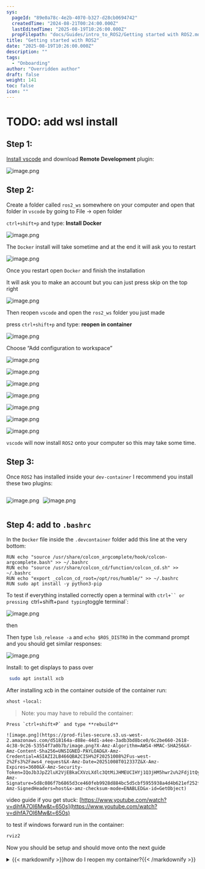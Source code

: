 ```yaml
---
sys:
  pageId: "89e0a78c-4e2b-4070-b327-d28cb0694742"
  createdTime: "2024-08-21T00:24:00.000Z"
  lastEditedTime: "2025-08-19T10:26:00.000Z"
  propFilepath: "docs/Guides/intro_to_ROS2/Getting started with ROS2.md"
title: "Getting started with ROS2"
date: "2025-08-19T10:26:00.000Z"
description: ""
tags:
  - "Onboarding"
author: "Overridden author"
draft: false
weight: 141
toc: false
icon: ""
---
```


# TODO: add wsl install

## Step 1:

[Install vscode](https://code.visualstudio.com/download) and download **Remote Development** plugin:

![image.png](https://prod-files-secure.s3.us-west-2.amazonaws.com/d518164a-d88e-44d1-a4ee-3adb3bd8bce0/efb52993-1881-4a40-b95e-6f020334f022/image.png?X-Amz-Algorithm=AWS4-HMAC-SHA256&X-Amz-Content-Sha256=UNSIGNED-PAYLOAD&X-Amz-Credential=ASIAZI2LB466QRNKA6ZF%2F20251008%2Fus-west-2%2Fs3%2Faws4_request&X-Amz-Date=20251008T012327Z&X-Amz-Expires=3600&X-Amz-Security-Token=IQoJb3JpZ2luX2VjEBkaCXVzLXdlc3QtMiJGMEQCIC9lZZ48%2BTHX86kpX7dVYhA2cTlS81bPgcIaX1H2X1hYAiBkTtLFJpnuDLu7yIrHPg904NKx7csZXg97iStu3f5PzCqIBAiy%2F%2F%2F%2F%2F%2F%2F%2F%2F%2F8BEAAaDDYzNzQyMzE4MzgwNSIMvzj8tg49FZhjXziJKtwD55l1bXKaV1F%2FL3Uij8QsbXpm2x8cy7BtH%2BbPw37Q5NRqmhnklmhxPi5OJliLh4Rwgi%2B1VYYALk4m5Kr%2Bp09z7abnSaJxfuBMupYX%2FMbFyGJVVGmEuzN9uPyKTjm0cHF4fWRsypntTxyzh5mxpl%2Fi2BNcUoawwCfLw84tE0HJvO3%2BfOu7E9MM93fFGwaaNdTsJkE2cTNv1%2BvVs%2B1LI4zZP0TUUEtqRsACG%2FxBy94XenR8BO3TE%2B8QIa9U4aU2lTjRYGMQga7TV8CcZfdyGu%2BmEOEMI55r1H4UW6eiVeYBGF%2FwqQtFvvqVmka%2BZlACtED5eS1p5hd3urdPl9PwOTPt8f8aDaKXMzqNllWSa1%2BMmi2PkdLqGxdoLt%2BHEvctilfIjJFiPcj0xXn8DOsqK7%2BKjiHQuBhlGfgYqzukWpnLqNWkkkMUBVRomSguoyvvxoSv4JkKX%2B09hDjB4uXxBhCiNXd%2FW%2B9gdKBCYv07wtmOo74sfw0sKyNrQWxAun5lQPMjaGa83RNp4QxWY%2BrBa6imf%2Fb%2F6mvjDrum1jnQ5sSa8%2BAG3%2FtZj78rm%2F55OELwa%2FlztgtmADw7SU2JXIsnxVOP%2FX2expAiXG0p3t5G7O7BZQ7VmiK6X4HVliBYVz8wyuaWxwY6pgHT2Qh0eK%2Bz7WITPkaXYUDey0TBr61wYCOh9me2HSJEhZvyrKzlQ2Ba8xxcQs6IQQP8Jeq%2F3v5mbNRTziSlKimCl2lDKNzB%2FXY5aahSjB99IpU%2FEuqU4ZlMe7xcPby2LwBd%2FurZy1ecQsh%2BoEGgMjbflgEBSrHbzOfaJk4d8Mkha6r1mfO44N1fszAwfuYt3t9bkZhOw2jesYs899ekGU553wU%2BAF0q&X-Amz-Signature=82621f5b91d686676685a1df1a75560590ca894352f19c443596f2c04c64aa72&X-Amz-SignedHeaders=host&x-amz-checksum-mode=ENABLED&x-id=GetObject)

## Step 2:

Create a folder called `ros2_ws` somewhere on your computer and open that folder in `vscode` by going to File → open folder 

`ctrl+shift+p` and type: **Install Docker**

![image.png](https://prod-files-secure.s3.us-west-2.amazonaws.com/d518164a-d88e-44d1-a4ee-3adb3bd8bce0/2269dc0e-1cd5-47ff-bceb-c04ad9b2eab0/image.png?X-Amz-Algorithm=AWS4-HMAC-SHA256&X-Amz-Content-Sha256=UNSIGNED-PAYLOAD&X-Amz-Credential=ASIAZI2LB466QRNKA6ZF%2F20251008%2Fus-west-2%2Fs3%2Faws4_request&X-Amz-Date=20251008T012327Z&X-Amz-Expires=3600&X-Amz-Security-Token=IQoJb3JpZ2luX2VjEBkaCXVzLXdlc3QtMiJGMEQCIC9lZZ48%2BTHX86kpX7dVYhA2cTlS81bPgcIaX1H2X1hYAiBkTtLFJpnuDLu7yIrHPg904NKx7csZXg97iStu3f5PzCqIBAiy%2F%2F%2F%2F%2F%2F%2F%2F%2F%2F8BEAAaDDYzNzQyMzE4MzgwNSIMvzj8tg49FZhjXziJKtwD55l1bXKaV1F%2FL3Uij8QsbXpm2x8cy7BtH%2BbPw37Q5NRqmhnklmhxPi5OJliLh4Rwgi%2B1VYYALk4m5Kr%2Bp09z7abnSaJxfuBMupYX%2FMbFyGJVVGmEuzN9uPyKTjm0cHF4fWRsypntTxyzh5mxpl%2Fi2BNcUoawwCfLw84tE0HJvO3%2BfOu7E9MM93fFGwaaNdTsJkE2cTNv1%2BvVs%2B1LI4zZP0TUUEtqRsACG%2FxBy94XenR8BO3TE%2B8QIa9U4aU2lTjRYGMQga7TV8CcZfdyGu%2BmEOEMI55r1H4UW6eiVeYBGF%2FwqQtFvvqVmka%2BZlACtED5eS1p5hd3urdPl9PwOTPt8f8aDaKXMzqNllWSa1%2BMmi2PkdLqGxdoLt%2BHEvctilfIjJFiPcj0xXn8DOsqK7%2BKjiHQuBhlGfgYqzukWpnLqNWkkkMUBVRomSguoyvvxoSv4JkKX%2B09hDjB4uXxBhCiNXd%2FW%2B9gdKBCYv07wtmOo74sfw0sKyNrQWxAun5lQPMjaGa83RNp4QxWY%2BrBa6imf%2Fb%2F6mvjDrum1jnQ5sSa8%2BAG3%2FtZj78rm%2F55OELwa%2FlztgtmADw7SU2JXIsnxVOP%2FX2expAiXG0p3t5G7O7BZQ7VmiK6X4HVliBYVz8wyuaWxwY6pgHT2Qh0eK%2Bz7WITPkaXYUDey0TBr61wYCOh9me2HSJEhZvyrKzlQ2Ba8xxcQs6IQQP8Jeq%2F3v5mbNRTziSlKimCl2lDKNzB%2FXY5aahSjB99IpU%2FEuqU4ZlMe7xcPby2LwBd%2FurZy1ecQsh%2BoEGgMjbflgEBSrHbzOfaJk4d8Mkha6r1mfO44N1fszAwfuYt3t9bkZhOw2jesYs899ekGU553wU%2BAF0q&X-Amz-Signature=7eca3a9eca2cff0dd3cd4149b958f43b913b8dc6afe5d593b2fb36a42e595dc3&X-Amz-SignedHeaders=host&x-amz-checksum-mode=ENABLED&x-id=GetObject)

The `Docker` install will take sometime and at the end it will ask you to restart

![image.png](https://prod-files-secure.s3.us-west-2.amazonaws.com/d518164a-d88e-44d1-a4ee-3adb3bd8bce0/ed233f78-be33-4b1f-b89c-9c346c0e961e/image.png?X-Amz-Algorithm=AWS4-HMAC-SHA256&X-Amz-Content-Sha256=UNSIGNED-PAYLOAD&X-Amz-Credential=ASIAZI2LB466QRNKA6ZF%2F20251008%2Fus-west-2%2Fs3%2Faws4_request&X-Amz-Date=20251008T012327Z&X-Amz-Expires=3600&X-Amz-Security-Token=IQoJb3JpZ2luX2VjEBkaCXVzLXdlc3QtMiJGMEQCIC9lZZ48%2BTHX86kpX7dVYhA2cTlS81bPgcIaX1H2X1hYAiBkTtLFJpnuDLu7yIrHPg904NKx7csZXg97iStu3f5PzCqIBAiy%2F%2F%2F%2F%2F%2F%2F%2F%2F%2F8BEAAaDDYzNzQyMzE4MzgwNSIMvzj8tg49FZhjXziJKtwD55l1bXKaV1F%2FL3Uij8QsbXpm2x8cy7BtH%2BbPw37Q5NRqmhnklmhxPi5OJliLh4Rwgi%2B1VYYALk4m5Kr%2Bp09z7abnSaJxfuBMupYX%2FMbFyGJVVGmEuzN9uPyKTjm0cHF4fWRsypntTxyzh5mxpl%2Fi2BNcUoawwCfLw84tE0HJvO3%2BfOu7E9MM93fFGwaaNdTsJkE2cTNv1%2BvVs%2B1LI4zZP0TUUEtqRsACG%2FxBy94XenR8BO3TE%2B8QIa9U4aU2lTjRYGMQga7TV8CcZfdyGu%2BmEOEMI55r1H4UW6eiVeYBGF%2FwqQtFvvqVmka%2BZlACtED5eS1p5hd3urdPl9PwOTPt8f8aDaKXMzqNllWSa1%2BMmi2PkdLqGxdoLt%2BHEvctilfIjJFiPcj0xXn8DOsqK7%2BKjiHQuBhlGfgYqzukWpnLqNWkkkMUBVRomSguoyvvxoSv4JkKX%2B09hDjB4uXxBhCiNXd%2FW%2B9gdKBCYv07wtmOo74sfw0sKyNrQWxAun5lQPMjaGa83RNp4QxWY%2BrBa6imf%2Fb%2F6mvjDrum1jnQ5sSa8%2BAG3%2FtZj78rm%2F55OELwa%2FlztgtmADw7SU2JXIsnxVOP%2FX2expAiXG0p3t5G7O7BZQ7VmiK6X4HVliBYVz8wyuaWxwY6pgHT2Qh0eK%2Bz7WITPkaXYUDey0TBr61wYCOh9me2HSJEhZvyrKzlQ2Ba8xxcQs6IQQP8Jeq%2F3v5mbNRTziSlKimCl2lDKNzB%2FXY5aahSjB99IpU%2FEuqU4ZlMe7xcPby2LwBd%2FurZy1ecQsh%2BoEGgMjbflgEBSrHbzOfaJk4d8Mkha6r1mfO44N1fszAwfuYt3t9bkZhOw2jesYs899ekGU553wU%2BAF0q&X-Amz-Signature=cfc80ba8dbf2385d9a395491f586855fbc625e6ccb25320b399c11ac48199b63&X-Amz-SignedHeaders=host&x-amz-checksum-mode=ENABLED&x-id=GetObject)

Once you restart open `Docker` and finish the installation

It will ask you to make an account but you can just press skip on the top right

![image.png](https://prod-files-secure.s3.us-west-2.amazonaws.com/d518164a-d88e-44d1-a4ee-3adb3bd8bce0/21010ad9-1659-4fd9-9f59-9932a09b2a3d/image.png?X-Amz-Algorithm=AWS4-HMAC-SHA256&X-Amz-Content-Sha256=UNSIGNED-PAYLOAD&X-Amz-Credential=ASIAZI2LB466QRNKA6ZF%2F20251008%2Fus-west-2%2Fs3%2Faws4_request&X-Amz-Date=20251008T012327Z&X-Amz-Expires=3600&X-Amz-Security-Token=IQoJb3JpZ2luX2VjEBkaCXVzLXdlc3QtMiJGMEQCIC9lZZ48%2BTHX86kpX7dVYhA2cTlS81bPgcIaX1H2X1hYAiBkTtLFJpnuDLu7yIrHPg904NKx7csZXg97iStu3f5PzCqIBAiy%2F%2F%2F%2F%2F%2F%2F%2F%2F%2F8BEAAaDDYzNzQyMzE4MzgwNSIMvzj8tg49FZhjXziJKtwD55l1bXKaV1F%2FL3Uij8QsbXpm2x8cy7BtH%2BbPw37Q5NRqmhnklmhxPi5OJliLh4Rwgi%2B1VYYALk4m5Kr%2Bp09z7abnSaJxfuBMupYX%2FMbFyGJVVGmEuzN9uPyKTjm0cHF4fWRsypntTxyzh5mxpl%2Fi2BNcUoawwCfLw84tE0HJvO3%2BfOu7E9MM93fFGwaaNdTsJkE2cTNv1%2BvVs%2B1LI4zZP0TUUEtqRsACG%2FxBy94XenR8BO3TE%2B8QIa9U4aU2lTjRYGMQga7TV8CcZfdyGu%2BmEOEMI55r1H4UW6eiVeYBGF%2FwqQtFvvqVmka%2BZlACtED5eS1p5hd3urdPl9PwOTPt8f8aDaKXMzqNllWSa1%2BMmi2PkdLqGxdoLt%2BHEvctilfIjJFiPcj0xXn8DOsqK7%2BKjiHQuBhlGfgYqzukWpnLqNWkkkMUBVRomSguoyvvxoSv4JkKX%2B09hDjB4uXxBhCiNXd%2FW%2B9gdKBCYv07wtmOo74sfw0sKyNrQWxAun5lQPMjaGa83RNp4QxWY%2BrBa6imf%2Fb%2F6mvjDrum1jnQ5sSa8%2BAG3%2FtZj78rm%2F55OELwa%2FlztgtmADw7SU2JXIsnxVOP%2FX2expAiXG0p3t5G7O7BZQ7VmiK6X4HVliBYVz8wyuaWxwY6pgHT2Qh0eK%2Bz7WITPkaXYUDey0TBr61wYCOh9me2HSJEhZvyrKzlQ2Ba8xxcQs6IQQP8Jeq%2F3v5mbNRTziSlKimCl2lDKNzB%2FXY5aahSjB99IpU%2FEuqU4ZlMe7xcPby2LwBd%2FurZy1ecQsh%2BoEGgMjbflgEBSrHbzOfaJk4d8Mkha6r1mfO44N1fszAwfuYt3t9bkZhOw2jesYs899ekGU553wU%2BAF0q&X-Amz-Signature=0804551b5c9187258f2f81d2baff450a36e4638c442ac21be1de1bc7938ac695&X-Amz-SignedHeaders=host&x-amz-checksum-mode=ENABLED&x-id=GetObject)

Then reopen `vscode` and open the `ros2_ws` folder you just made

press `ctrl+shift+p` and type: **reopen in container**

![image.png](https://prod-files-secure.s3.us-west-2.amazonaws.com/d518164a-d88e-44d1-a4ee-3adb3bd8bce0/4e93b8c2-41ad-488c-8095-c74205196118/image.png?X-Amz-Algorithm=AWS4-HMAC-SHA256&X-Amz-Content-Sha256=UNSIGNED-PAYLOAD&X-Amz-Credential=ASIAZI2LB466QRNKA6ZF%2F20251008%2Fus-west-2%2Fs3%2Faws4_request&X-Amz-Date=20251008T012327Z&X-Amz-Expires=3600&X-Amz-Security-Token=IQoJb3JpZ2luX2VjEBkaCXVzLXdlc3QtMiJGMEQCIC9lZZ48%2BTHX86kpX7dVYhA2cTlS81bPgcIaX1H2X1hYAiBkTtLFJpnuDLu7yIrHPg904NKx7csZXg97iStu3f5PzCqIBAiy%2F%2F%2F%2F%2F%2F%2F%2F%2F%2F8BEAAaDDYzNzQyMzE4MzgwNSIMvzj8tg49FZhjXziJKtwD55l1bXKaV1F%2FL3Uij8QsbXpm2x8cy7BtH%2BbPw37Q5NRqmhnklmhxPi5OJliLh4Rwgi%2B1VYYALk4m5Kr%2Bp09z7abnSaJxfuBMupYX%2FMbFyGJVVGmEuzN9uPyKTjm0cHF4fWRsypntTxyzh5mxpl%2Fi2BNcUoawwCfLw84tE0HJvO3%2BfOu7E9MM93fFGwaaNdTsJkE2cTNv1%2BvVs%2B1LI4zZP0TUUEtqRsACG%2FxBy94XenR8BO3TE%2B8QIa9U4aU2lTjRYGMQga7TV8CcZfdyGu%2BmEOEMI55r1H4UW6eiVeYBGF%2FwqQtFvvqVmka%2BZlACtED5eS1p5hd3urdPl9PwOTPt8f8aDaKXMzqNllWSa1%2BMmi2PkdLqGxdoLt%2BHEvctilfIjJFiPcj0xXn8DOsqK7%2BKjiHQuBhlGfgYqzukWpnLqNWkkkMUBVRomSguoyvvxoSv4JkKX%2B09hDjB4uXxBhCiNXd%2FW%2B9gdKBCYv07wtmOo74sfw0sKyNrQWxAun5lQPMjaGa83RNp4QxWY%2BrBa6imf%2Fb%2F6mvjDrum1jnQ5sSa8%2BAG3%2FtZj78rm%2F55OELwa%2FlztgtmADw7SU2JXIsnxVOP%2FX2expAiXG0p3t5G7O7BZQ7VmiK6X4HVliBYVz8wyuaWxwY6pgHT2Qh0eK%2Bz7WITPkaXYUDey0TBr61wYCOh9me2HSJEhZvyrKzlQ2Ba8xxcQs6IQQP8Jeq%2F3v5mbNRTziSlKimCl2lDKNzB%2FXY5aahSjB99IpU%2FEuqU4ZlMe7xcPby2LwBd%2FurZy1ecQsh%2BoEGgMjbflgEBSrHbzOfaJk4d8Mkha6r1mfO44N1fszAwfuYt3t9bkZhOw2jesYs899ekGU553wU%2BAF0q&X-Amz-Signature=8433ca5c556c72cd197368c03c0d38eac423c7706f511cb05c16bd2cf132953d&X-Amz-SignedHeaders=host&x-amz-checksum-mode=ENABLED&x-id=GetObject)

Choose “Add configuration to workspace”

![image.png](https://prod-files-secure.s3.us-west-2.amazonaws.com/d518164a-d88e-44d1-a4ee-3adb3bd8bce0/9560b282-5060-4989-ba37-97e7b2c22476/image.png?X-Amz-Algorithm=AWS4-HMAC-SHA256&X-Amz-Content-Sha256=UNSIGNED-PAYLOAD&X-Amz-Credential=ASIAZI2LB466QRNKA6ZF%2F20251008%2Fus-west-2%2Fs3%2Faws4_request&X-Amz-Date=20251008T012327Z&X-Amz-Expires=3600&X-Amz-Security-Token=IQoJb3JpZ2luX2VjEBkaCXVzLXdlc3QtMiJGMEQCIC9lZZ48%2BTHX86kpX7dVYhA2cTlS81bPgcIaX1H2X1hYAiBkTtLFJpnuDLu7yIrHPg904NKx7csZXg97iStu3f5PzCqIBAiy%2F%2F%2F%2F%2F%2F%2F%2F%2F%2F8BEAAaDDYzNzQyMzE4MzgwNSIMvzj8tg49FZhjXziJKtwD55l1bXKaV1F%2FL3Uij8QsbXpm2x8cy7BtH%2BbPw37Q5NRqmhnklmhxPi5OJliLh4Rwgi%2B1VYYALk4m5Kr%2Bp09z7abnSaJxfuBMupYX%2FMbFyGJVVGmEuzN9uPyKTjm0cHF4fWRsypntTxyzh5mxpl%2Fi2BNcUoawwCfLw84tE0HJvO3%2BfOu7E9MM93fFGwaaNdTsJkE2cTNv1%2BvVs%2B1LI4zZP0TUUEtqRsACG%2FxBy94XenR8BO3TE%2B8QIa9U4aU2lTjRYGMQga7TV8CcZfdyGu%2BmEOEMI55r1H4UW6eiVeYBGF%2FwqQtFvvqVmka%2BZlACtED5eS1p5hd3urdPl9PwOTPt8f8aDaKXMzqNllWSa1%2BMmi2PkdLqGxdoLt%2BHEvctilfIjJFiPcj0xXn8DOsqK7%2BKjiHQuBhlGfgYqzukWpnLqNWkkkMUBVRomSguoyvvxoSv4JkKX%2B09hDjB4uXxBhCiNXd%2FW%2B9gdKBCYv07wtmOo74sfw0sKyNrQWxAun5lQPMjaGa83RNp4QxWY%2BrBa6imf%2Fb%2F6mvjDrum1jnQ5sSa8%2BAG3%2FtZj78rm%2F55OELwa%2FlztgtmADw7SU2JXIsnxVOP%2FX2expAiXG0p3t5G7O7BZQ7VmiK6X4HVliBYVz8wyuaWxwY6pgHT2Qh0eK%2Bz7WITPkaXYUDey0TBr61wYCOh9me2HSJEhZvyrKzlQ2Ba8xxcQs6IQQP8Jeq%2F3v5mbNRTziSlKimCl2lDKNzB%2FXY5aahSjB99IpU%2FEuqU4ZlMe7xcPby2LwBd%2FurZy1ecQsh%2BoEGgMjbflgEBSrHbzOfaJk4d8Mkha6r1mfO44N1fszAwfuYt3t9bkZhOw2jesYs899ekGU553wU%2BAF0q&X-Amz-Signature=d98beb433efe9c9d7a75afb0dd6933cad304572f65adc441eecfae75cc3d8e9d&X-Amz-SignedHeaders=host&x-amz-checksum-mode=ENABLED&x-id=GetObject)

![image.png](https://prod-files-secure.s3.us-west-2.amazonaws.com/d518164a-d88e-44d1-a4ee-3adb3bd8bce0/2ee63f81-886b-48e8-a553-dc6e5eac99e4/image.png?X-Amz-Algorithm=AWS4-HMAC-SHA256&X-Amz-Content-Sha256=UNSIGNED-PAYLOAD&X-Amz-Credential=ASIAZI2LB466QRNKA6ZF%2F20251008%2Fus-west-2%2Fs3%2Faws4_request&X-Amz-Date=20251008T012327Z&X-Amz-Expires=3600&X-Amz-Security-Token=IQoJb3JpZ2luX2VjEBkaCXVzLXdlc3QtMiJGMEQCIC9lZZ48%2BTHX86kpX7dVYhA2cTlS81bPgcIaX1H2X1hYAiBkTtLFJpnuDLu7yIrHPg904NKx7csZXg97iStu3f5PzCqIBAiy%2F%2F%2F%2F%2F%2F%2F%2F%2F%2F8BEAAaDDYzNzQyMzE4MzgwNSIMvzj8tg49FZhjXziJKtwD55l1bXKaV1F%2FL3Uij8QsbXpm2x8cy7BtH%2BbPw37Q5NRqmhnklmhxPi5OJliLh4Rwgi%2B1VYYALk4m5Kr%2Bp09z7abnSaJxfuBMupYX%2FMbFyGJVVGmEuzN9uPyKTjm0cHF4fWRsypntTxyzh5mxpl%2Fi2BNcUoawwCfLw84tE0HJvO3%2BfOu7E9MM93fFGwaaNdTsJkE2cTNv1%2BvVs%2B1LI4zZP0TUUEtqRsACG%2FxBy94XenR8BO3TE%2B8QIa9U4aU2lTjRYGMQga7TV8CcZfdyGu%2BmEOEMI55r1H4UW6eiVeYBGF%2FwqQtFvvqVmka%2BZlACtED5eS1p5hd3urdPl9PwOTPt8f8aDaKXMzqNllWSa1%2BMmi2PkdLqGxdoLt%2BHEvctilfIjJFiPcj0xXn8DOsqK7%2BKjiHQuBhlGfgYqzukWpnLqNWkkkMUBVRomSguoyvvxoSv4JkKX%2B09hDjB4uXxBhCiNXd%2FW%2B9gdKBCYv07wtmOo74sfw0sKyNrQWxAun5lQPMjaGa83RNp4QxWY%2BrBa6imf%2Fb%2F6mvjDrum1jnQ5sSa8%2BAG3%2FtZj78rm%2F55OELwa%2FlztgtmADw7SU2JXIsnxVOP%2FX2expAiXG0p3t5G7O7BZQ7VmiK6X4HVliBYVz8wyuaWxwY6pgHT2Qh0eK%2Bz7WITPkaXYUDey0TBr61wYCOh9me2HSJEhZvyrKzlQ2Ba8xxcQs6IQQP8Jeq%2F3v5mbNRTziSlKimCl2lDKNzB%2FXY5aahSjB99IpU%2FEuqU4ZlMe7xcPby2LwBd%2FurZy1ecQsh%2BoEGgMjbflgEBSrHbzOfaJk4d8Mkha6r1mfO44N1fszAwfuYt3t9bkZhOw2jesYs899ekGU553wU%2BAF0q&X-Amz-Signature=e74eabe8a43aa87c9a7fdc66be02e3f6d733c0fa52c582ab060b0793f23b5146&X-Amz-SignedHeaders=host&x-amz-checksum-mode=ENABLED&x-id=GetObject)

![image.png](https://prod-files-secure.s3.us-west-2.amazonaws.com/d518164a-d88e-44d1-a4ee-3adb3bd8bce0/e0fd626c-c8b6-4b2c-95d1-fa4c26514504/image.png?X-Amz-Algorithm=AWS4-HMAC-SHA256&X-Amz-Content-Sha256=UNSIGNED-PAYLOAD&X-Amz-Credential=ASIAZI2LB466QRNKA6ZF%2F20251008%2Fus-west-2%2Fs3%2Faws4_request&X-Amz-Date=20251008T012327Z&X-Amz-Expires=3600&X-Amz-Security-Token=IQoJb3JpZ2luX2VjEBkaCXVzLXdlc3QtMiJGMEQCIC9lZZ48%2BTHX86kpX7dVYhA2cTlS81bPgcIaX1H2X1hYAiBkTtLFJpnuDLu7yIrHPg904NKx7csZXg97iStu3f5PzCqIBAiy%2F%2F%2F%2F%2F%2F%2F%2F%2F%2F8BEAAaDDYzNzQyMzE4MzgwNSIMvzj8tg49FZhjXziJKtwD55l1bXKaV1F%2FL3Uij8QsbXpm2x8cy7BtH%2BbPw37Q5NRqmhnklmhxPi5OJliLh4Rwgi%2B1VYYALk4m5Kr%2Bp09z7abnSaJxfuBMupYX%2FMbFyGJVVGmEuzN9uPyKTjm0cHF4fWRsypntTxyzh5mxpl%2Fi2BNcUoawwCfLw84tE0HJvO3%2BfOu7E9MM93fFGwaaNdTsJkE2cTNv1%2BvVs%2B1LI4zZP0TUUEtqRsACG%2FxBy94XenR8BO3TE%2B8QIa9U4aU2lTjRYGMQga7TV8CcZfdyGu%2BmEOEMI55r1H4UW6eiVeYBGF%2FwqQtFvvqVmka%2BZlACtED5eS1p5hd3urdPl9PwOTPt8f8aDaKXMzqNllWSa1%2BMmi2PkdLqGxdoLt%2BHEvctilfIjJFiPcj0xXn8DOsqK7%2BKjiHQuBhlGfgYqzukWpnLqNWkkkMUBVRomSguoyvvxoSv4JkKX%2B09hDjB4uXxBhCiNXd%2FW%2B9gdKBCYv07wtmOo74sfw0sKyNrQWxAun5lQPMjaGa83RNp4QxWY%2BrBa6imf%2Fb%2F6mvjDrum1jnQ5sSa8%2BAG3%2FtZj78rm%2F55OELwa%2FlztgtmADw7SU2JXIsnxVOP%2FX2expAiXG0p3t5G7O7BZQ7VmiK6X4HVliBYVz8wyuaWxwY6pgHT2Qh0eK%2Bz7WITPkaXYUDey0TBr61wYCOh9me2HSJEhZvyrKzlQ2Ba8xxcQs6IQQP8Jeq%2F3v5mbNRTziSlKimCl2lDKNzB%2FXY5aahSjB99IpU%2FEuqU4ZlMe7xcPby2LwBd%2FurZy1ecQsh%2BoEGgMjbflgEBSrHbzOfaJk4d8Mkha6r1mfO44N1fszAwfuYt3t9bkZhOw2jesYs899ekGU553wU%2BAF0q&X-Amz-Signature=8e831bff1cd3cbce47080949155b86f8819ae6251a64b580dd8271c84d3d779c&X-Amz-SignedHeaders=host&x-amz-checksum-mode=ENABLED&x-id=GetObject)

![image.png](https://prod-files-secure.s3.us-west-2.amazonaws.com/d518164a-d88e-44d1-a4ee-3adb3bd8bce0/a2e13f50-d2ab-4719-a4c2-7ced634bfc9d/image.png?X-Amz-Algorithm=AWS4-HMAC-SHA256&X-Amz-Content-Sha256=UNSIGNED-PAYLOAD&X-Amz-Credential=ASIAZI2LB466QRNKA6ZF%2F20251008%2Fus-west-2%2Fs3%2Faws4_request&X-Amz-Date=20251008T012327Z&X-Amz-Expires=3600&X-Amz-Security-Token=IQoJb3JpZ2luX2VjEBkaCXVzLXdlc3QtMiJGMEQCIC9lZZ48%2BTHX86kpX7dVYhA2cTlS81bPgcIaX1H2X1hYAiBkTtLFJpnuDLu7yIrHPg904NKx7csZXg97iStu3f5PzCqIBAiy%2F%2F%2F%2F%2F%2F%2F%2F%2F%2F8BEAAaDDYzNzQyMzE4MzgwNSIMvzj8tg49FZhjXziJKtwD55l1bXKaV1F%2FL3Uij8QsbXpm2x8cy7BtH%2BbPw37Q5NRqmhnklmhxPi5OJliLh4Rwgi%2B1VYYALk4m5Kr%2Bp09z7abnSaJxfuBMupYX%2FMbFyGJVVGmEuzN9uPyKTjm0cHF4fWRsypntTxyzh5mxpl%2Fi2BNcUoawwCfLw84tE0HJvO3%2BfOu7E9MM93fFGwaaNdTsJkE2cTNv1%2BvVs%2B1LI4zZP0TUUEtqRsACG%2FxBy94XenR8BO3TE%2B8QIa9U4aU2lTjRYGMQga7TV8CcZfdyGu%2BmEOEMI55r1H4UW6eiVeYBGF%2FwqQtFvvqVmka%2BZlACtED5eS1p5hd3urdPl9PwOTPt8f8aDaKXMzqNllWSa1%2BMmi2PkdLqGxdoLt%2BHEvctilfIjJFiPcj0xXn8DOsqK7%2BKjiHQuBhlGfgYqzukWpnLqNWkkkMUBVRomSguoyvvxoSv4JkKX%2B09hDjB4uXxBhCiNXd%2FW%2B9gdKBCYv07wtmOo74sfw0sKyNrQWxAun5lQPMjaGa83RNp4QxWY%2BrBa6imf%2Fb%2F6mvjDrum1jnQ5sSa8%2BAG3%2FtZj78rm%2F55OELwa%2FlztgtmADw7SU2JXIsnxVOP%2FX2expAiXG0p3t5G7O7BZQ7VmiK6X4HVliBYVz8wyuaWxwY6pgHT2Qh0eK%2Bz7WITPkaXYUDey0TBr61wYCOh9me2HSJEhZvyrKzlQ2Ba8xxcQs6IQQP8Jeq%2F3v5mbNRTziSlKimCl2lDKNzB%2FXY5aahSjB99IpU%2FEuqU4ZlMe7xcPby2LwBd%2FurZy1ecQsh%2BoEGgMjbflgEBSrHbzOfaJk4d8Mkha6r1mfO44N1fszAwfuYt3t9bkZhOw2jesYs899ekGU553wU%2BAF0q&X-Amz-Signature=cec26265f2ea85571b091a77a395939b83729e6b30abd292c80667c2797f77e8&X-Amz-SignedHeaders=host&x-amz-checksum-mode=ENABLED&x-id=GetObject)

![image.png](https://prod-files-secure.s3.us-west-2.amazonaws.com/d518164a-d88e-44d1-a4ee-3adb3bd8bce0/6cc478ad-aaba-4bf7-9fcc-403277ab896c/image.png?X-Amz-Algorithm=AWS4-HMAC-SHA256&X-Amz-Content-Sha256=UNSIGNED-PAYLOAD&X-Amz-Credential=ASIAZI2LB466QRNKA6ZF%2F20251008%2Fus-west-2%2Fs3%2Faws4_request&X-Amz-Date=20251008T012327Z&X-Amz-Expires=3600&X-Amz-Security-Token=IQoJb3JpZ2luX2VjEBkaCXVzLXdlc3QtMiJGMEQCIC9lZZ48%2BTHX86kpX7dVYhA2cTlS81bPgcIaX1H2X1hYAiBkTtLFJpnuDLu7yIrHPg904NKx7csZXg97iStu3f5PzCqIBAiy%2F%2F%2F%2F%2F%2F%2F%2F%2F%2F8BEAAaDDYzNzQyMzE4MzgwNSIMvzj8tg49FZhjXziJKtwD55l1bXKaV1F%2FL3Uij8QsbXpm2x8cy7BtH%2BbPw37Q5NRqmhnklmhxPi5OJliLh4Rwgi%2B1VYYALk4m5Kr%2Bp09z7abnSaJxfuBMupYX%2FMbFyGJVVGmEuzN9uPyKTjm0cHF4fWRsypntTxyzh5mxpl%2Fi2BNcUoawwCfLw84tE0HJvO3%2BfOu7E9MM93fFGwaaNdTsJkE2cTNv1%2BvVs%2B1LI4zZP0TUUEtqRsACG%2FxBy94XenR8BO3TE%2B8QIa9U4aU2lTjRYGMQga7TV8CcZfdyGu%2BmEOEMI55r1H4UW6eiVeYBGF%2FwqQtFvvqVmka%2BZlACtED5eS1p5hd3urdPl9PwOTPt8f8aDaKXMzqNllWSa1%2BMmi2PkdLqGxdoLt%2BHEvctilfIjJFiPcj0xXn8DOsqK7%2BKjiHQuBhlGfgYqzukWpnLqNWkkkMUBVRomSguoyvvxoSv4JkKX%2B09hDjB4uXxBhCiNXd%2FW%2B9gdKBCYv07wtmOo74sfw0sKyNrQWxAun5lQPMjaGa83RNp4QxWY%2BrBa6imf%2Fb%2F6mvjDrum1jnQ5sSa8%2BAG3%2FtZj78rm%2F55OELwa%2FlztgtmADw7SU2JXIsnxVOP%2FX2expAiXG0p3t5G7O7BZQ7VmiK6X4HVliBYVz8wyuaWxwY6pgHT2Qh0eK%2Bz7WITPkaXYUDey0TBr61wYCOh9me2HSJEhZvyrKzlQ2Ba8xxcQs6IQQP8Jeq%2F3v5mbNRTziSlKimCl2lDKNzB%2FXY5aahSjB99IpU%2FEuqU4ZlMe7xcPby2LwBd%2FurZy1ecQsh%2BoEGgMjbflgEBSrHbzOfaJk4d8Mkha6r1mfO44N1fszAwfuYt3t9bkZhOw2jesYs899ekGU553wU%2BAF0q&X-Amz-Signature=7e4acc745201308f48af8f70d3339969e60aac3dabb22c52efe287e71911cc64&X-Amz-SignedHeaders=host&x-amz-checksum-mode=ENABLED&x-id=GetObject)

![image.png](https://prod-files-secure.s3.us-west-2.amazonaws.com/d518164a-d88e-44d1-a4ee-3adb3bd8bce0/53255b28-f75e-430f-b9e3-c0ac8577e42b/image.png?X-Amz-Algorithm=AWS4-HMAC-SHA256&X-Amz-Content-Sha256=UNSIGNED-PAYLOAD&X-Amz-Credential=ASIAZI2LB466QRNKA6ZF%2F20251008%2Fus-west-2%2Fs3%2Faws4_request&X-Amz-Date=20251008T012327Z&X-Amz-Expires=3600&X-Amz-Security-Token=IQoJb3JpZ2luX2VjEBkaCXVzLXdlc3QtMiJGMEQCIC9lZZ48%2BTHX86kpX7dVYhA2cTlS81bPgcIaX1H2X1hYAiBkTtLFJpnuDLu7yIrHPg904NKx7csZXg97iStu3f5PzCqIBAiy%2F%2F%2F%2F%2F%2F%2F%2F%2F%2F8BEAAaDDYzNzQyMzE4MzgwNSIMvzj8tg49FZhjXziJKtwD55l1bXKaV1F%2FL3Uij8QsbXpm2x8cy7BtH%2BbPw37Q5NRqmhnklmhxPi5OJliLh4Rwgi%2B1VYYALk4m5Kr%2Bp09z7abnSaJxfuBMupYX%2FMbFyGJVVGmEuzN9uPyKTjm0cHF4fWRsypntTxyzh5mxpl%2Fi2BNcUoawwCfLw84tE0HJvO3%2BfOu7E9MM93fFGwaaNdTsJkE2cTNv1%2BvVs%2B1LI4zZP0TUUEtqRsACG%2FxBy94XenR8BO3TE%2B8QIa9U4aU2lTjRYGMQga7TV8CcZfdyGu%2BmEOEMI55r1H4UW6eiVeYBGF%2FwqQtFvvqVmka%2BZlACtED5eS1p5hd3urdPl9PwOTPt8f8aDaKXMzqNllWSa1%2BMmi2PkdLqGxdoLt%2BHEvctilfIjJFiPcj0xXn8DOsqK7%2BKjiHQuBhlGfgYqzukWpnLqNWkkkMUBVRomSguoyvvxoSv4JkKX%2B09hDjB4uXxBhCiNXd%2FW%2B9gdKBCYv07wtmOo74sfw0sKyNrQWxAun5lQPMjaGa83RNp4QxWY%2BrBa6imf%2Fb%2F6mvjDrum1jnQ5sSa8%2BAG3%2FtZj78rm%2F55OELwa%2FlztgtmADw7SU2JXIsnxVOP%2FX2expAiXG0p3t5G7O7BZQ7VmiK6X4HVliBYVz8wyuaWxwY6pgHT2Qh0eK%2Bz7WITPkaXYUDey0TBr61wYCOh9me2HSJEhZvyrKzlQ2Ba8xxcQs6IQQP8Jeq%2F3v5mbNRTziSlKimCl2lDKNzB%2FXY5aahSjB99IpU%2FEuqU4ZlMe7xcPby2LwBd%2FurZy1ecQsh%2BoEGgMjbflgEBSrHbzOfaJk4d8Mkha6r1mfO44N1fszAwfuYt3t9bkZhOw2jesYs899ekGU553wU%2BAF0q&X-Amz-Signature=7f71e4293c8c13899a6523018ed7622cc8ee3e4f347d1027592345d286d86adb&X-Amz-SignedHeaders=host&x-amz-checksum-mode=ENABLED&x-id=GetObject)

![image.png](https://prod-files-secure.s3.us-west-2.amazonaws.com/d518164a-d88e-44d1-a4ee-3adb3bd8bce0/7c562767-5af9-4ffb-97d1-327bcdf4ee00/image.png?X-Amz-Algorithm=AWS4-HMAC-SHA256&X-Amz-Content-Sha256=UNSIGNED-PAYLOAD&X-Amz-Credential=ASIAZI2LB466QRNKA6ZF%2F20251008%2Fus-west-2%2Fs3%2Faws4_request&X-Amz-Date=20251008T012327Z&X-Amz-Expires=3600&X-Amz-Security-Token=IQoJb3JpZ2luX2VjEBkaCXVzLXdlc3QtMiJGMEQCIC9lZZ48%2BTHX86kpX7dVYhA2cTlS81bPgcIaX1H2X1hYAiBkTtLFJpnuDLu7yIrHPg904NKx7csZXg97iStu3f5PzCqIBAiy%2F%2F%2F%2F%2F%2F%2F%2F%2F%2F8BEAAaDDYzNzQyMzE4MzgwNSIMvzj8tg49FZhjXziJKtwD55l1bXKaV1F%2FL3Uij8QsbXpm2x8cy7BtH%2BbPw37Q5NRqmhnklmhxPi5OJliLh4Rwgi%2B1VYYALk4m5Kr%2Bp09z7abnSaJxfuBMupYX%2FMbFyGJVVGmEuzN9uPyKTjm0cHF4fWRsypntTxyzh5mxpl%2Fi2BNcUoawwCfLw84tE0HJvO3%2BfOu7E9MM93fFGwaaNdTsJkE2cTNv1%2BvVs%2B1LI4zZP0TUUEtqRsACG%2FxBy94XenR8BO3TE%2B8QIa9U4aU2lTjRYGMQga7TV8CcZfdyGu%2BmEOEMI55r1H4UW6eiVeYBGF%2FwqQtFvvqVmka%2BZlACtED5eS1p5hd3urdPl9PwOTPt8f8aDaKXMzqNllWSa1%2BMmi2PkdLqGxdoLt%2BHEvctilfIjJFiPcj0xXn8DOsqK7%2BKjiHQuBhlGfgYqzukWpnLqNWkkkMUBVRomSguoyvvxoSv4JkKX%2B09hDjB4uXxBhCiNXd%2FW%2B9gdKBCYv07wtmOo74sfw0sKyNrQWxAun5lQPMjaGa83RNp4QxWY%2BrBa6imf%2Fb%2F6mvjDrum1jnQ5sSa8%2BAG3%2FtZj78rm%2F55OELwa%2FlztgtmADw7SU2JXIsnxVOP%2FX2expAiXG0p3t5G7O7BZQ7VmiK6X4HVliBYVz8wyuaWxwY6pgHT2Qh0eK%2Bz7WITPkaXYUDey0TBr61wYCOh9me2HSJEhZvyrKzlQ2Ba8xxcQs6IQQP8Jeq%2F3v5mbNRTziSlKimCl2lDKNzB%2FXY5aahSjB99IpU%2FEuqU4ZlMe7xcPby2LwBd%2FurZy1ecQsh%2BoEGgMjbflgEBSrHbzOfaJk4d8Mkha6r1mfO44N1fszAwfuYt3t9bkZhOw2jesYs899ekGU553wU%2BAF0q&X-Amz-Signature=8063c7acc77919a4d0e6fc47a69f0d37e4b3424d88aea1133914ff75355538f1&X-Amz-SignedHeaders=host&x-amz-checksum-mode=ENABLED&x-id=GetObject)

`vscode` will now install `ROS2` onto your computer so this may take some time.

## Step 3:

Once `ROS2` has installed inside your `dev-container` I recommend you install these two plugins:

<div style="display: flex;flex-direction: row; column-gap:10px; justify-content: left;">
<div>

![image.png](https://prod-files-secure.s3.us-west-2.amazonaws.com/d518164a-d88e-44d1-a4ee-3adb3bd8bce0/3fc3d550-5a54-4ba1-ba6b-faa01cdb7369/image.png?X-Amz-Algorithm=AWS4-HMAC-SHA256&X-Amz-Content-Sha256=UNSIGNED-PAYLOAD&X-Amz-Credential=ASIAZI2LB4667BKAQRN7%2F20251008%2Fus-west-2%2Fs3%2Faws4_request&X-Amz-Date=20251008T012332Z&X-Amz-Expires=3600&X-Amz-Security-Token=IQoJb3JpZ2luX2VjEBkaCXVzLXdlc3QtMiJGMEQCIF%2B%2BMwHg7ff52Ca6WL0LU9FfqW4XBp0lLCVX%2F7Ku6q0eAiBq6y%2FAszORyOTwi96xnsQT0XFJmCQkfBVVQdyJo8CssyqIBAiy%2F%2F%2F%2F%2F%2F%2F%2F%2F%2F8BEAAaDDYzNzQyMzE4MzgwNSIMwn8tkgqSD1%2F2z%2B65KtwDzULk%2F%2BPUwBL3TfKgUD%2FwMUmFQ16sf%2FfUYmlZkXIzuiFPC%2Fg1QxTk%2BITM%2B8X7V%2FrIWJBbCw9s586%2BuNeNVcFqmLIGNqUZmEM%2FYkH3PKtZr71cl1jy37yBqsoElU0%2B4jiIZroIjnNEEXYV%2FfnwLHCM6nn5HEkx%2FwzWTwtnOp%2Bd6UtlBxzE1dhzU3uDu385YsbyqQcjwMPwwEhy9%2F3u7k31mZUp2OCHn7Y0izYS%2FkNsloCRGcDI3yCgqYhUoYZlAcqlazRisrxMV2FyZ20JVdVpIyOqxCvo9GdrKYNY0N9nUaU7iGbi9xsM0TdlbNQAmqbZFHlef5UcRgD1WsrT9YkxQNLltp7ZN%2FUuCN0N%2BDvAXj65uXSdgt7cEMkrk1OnQvXFMOCRAhAIbctCGzxTuOcL5p3sN5aP7U1sPnSyUAxpZMXEuuJVC4EQ2R8ddOPNQxMdhQUEqTzVtkeb%2F46ti79qJTqCkWlB2XIQsqZiX1K1Gi3YB6OxQPbTgW0%2FxtpZ3Ix%2FMzIrcDsAwUdiIUkFPl7F7cJb0%2FjkD677p9bBNStAB0oSgUMLjm8Ev3%2FapPwPWKlwhK%2F%2FuHGjZme%2FQAWTad0M%2B9%2B4THMQz9dGQ1MtMWcpfD%2BQ2Wa%2BljNdQvjQRckwweeWxwY6pgH8582pfiReVageYMNZn5v%2BUF2Y9viq1h%2F8BLR%2BtTOJtJxJCxroHC6Ip3rMIqGOrkO6uWlqETOT%2BBekgteo6KfHnsNIUucnvSnxKTheP80Cduw%2BQWOzeOzDYX4iNZU5hiD16leGCxqUQgKYtvEY%2FB22MYciBhjX2KVCisrwDfbwlUSeBrV3BGyK9rv3n2Fi%2FEzN3LwxAgNwbf%2BRJbBpYPHpNJdFU3zQ&X-Amz-Signature=3385965a5488d02666562054015ce38569744eb15dda7d0c95607b9a668daa98&X-Amz-SignedHeaders=host&x-amz-checksum-mode=ENABLED&x-id=GetObject)

</div>
<div>

![image.png](https://prod-files-secure.s3.us-west-2.amazonaws.com/d518164a-d88e-44d1-a4ee-3adb3bd8bce0/d994cc66-13c2-4093-a5a3-f84cf4601a82/image.png?X-Amz-Algorithm=AWS4-HMAC-SHA256&X-Amz-Content-Sha256=UNSIGNED-PAYLOAD&X-Amz-Credential=ASIAZI2LB4663REU646A%2F20251008%2Fus-west-2%2Fs3%2Faws4_request&X-Amz-Date=20251008T012337Z&X-Amz-Expires=3600&X-Amz-Security-Token=IQoJb3JpZ2luX2VjEBkaCXVzLXdlc3QtMiJGMEQCIF9eouzCDneNQO%2FheI%2BSGP9%2F4bkE3fkSIqkAtVDiI94sAiB2UqPfrZQu8D%2BL8dlupSlKHIpuScQ7GZqRwmYFgWZPxSqIBAiy%2F%2F%2F%2F%2F%2F%2F%2F%2F%2F8BEAAaDDYzNzQyMzE4MzgwNSIMEPVTq5Xgq%2FEw9%2FSCKtwDiG10DM9fmp%2Beign1KYDp72LBs0PV1NQKqqyrWcj8HwkEnGlXAUzpcx4KMv5TPWxcsJNLg0kWUY7kUbT2MpM7y91h3XZIYACNy3mt0hcRDVptVvO6a1B1vmqUK5dADPFHpx5H34S1CvYu6xyq%2Bnb8FD%2Fisi9b%2FEs62WNtUAzPmzl4kIaDTTymnDrkaIJ1IjABoMzEHom7SHDh7Fmn1biRCRMaCOi75yNHniX8ls9Z4YfoBzkVhBIF7apUCCbEF68nFBMx3aTvyrIP3i3gO6%2BKZKfwbCPPCy3vFv%2F0DHwxeblY%2FR5t0Rtx3is0t0aDQIhYm4OE0E7RexX5Do5ZTVgTDEisBcGcVF6O5GqOhAmFylLJdxzRnvF6DVnpXvHuKWaXtwGyA1GnCh7k2876b%2BEAuYuculL24zbxX7yFib71snluBXHA9%2FkghnNqy7OLjc5pgQdaUrHOt90DzzVp1NxaoYTc%2FVGIcDz%2FhDjw6HTCkRxhpdQjF%2BdR7tvejLRmHT3S7AebDmVe55yX054Ld2ZiVO9HHs1HzrGodX3nh6suH1ubyAxBdmKpliQHcuu%2FfjvezXodi8Q4Gu7kHdo0Gz0r%2FfRNyUeC57AoOBlS51twZ7fFuILNZck7xpk7bywwq%2BaWxwY6pgHo%2BIAcISpu0t9%2Fcem5mZvQPILJfbHr5oSVc6pHcbPCTtvkavIQFzs1XsRWjGAxiggQuaKP%2FGN4UkJ6dvgfEHF%2F17h0R9u2bhvNmyIC5qiCH%2FtMLEoMLKMwV1VCSm6PKkIiuy9LX2RteytHM1qb%2FTU4nALsUx11fctz00O6X2mEmitPJNVRW4eHEOY8R96%2FTdeN3HS2n6Y77vQpEA0Zcv54iOGpsHNb&X-Amz-Signature=159e03dc3ed02dab547d093f832bed3f477fe21c88e4161fc76f95286e206c01&X-Amz-SignedHeaders=host&x-amz-checksum-mode=ENABLED&x-id=GetObject)

</div>
</div>

## Step 4: add to `.bashrc`

In the `Docker` file inside the `.devcontainer` folder add this line at the very bottom: 

```docker
RUN echo "source /usr/share/colcon_argcomplete/hook/colcon-argcomplete.bash" >> ~/.bashrc
RUN echo "source /usr/share/colcon_cd/function/colcon_cd.sh" >> ~/.bashrc
RUN echo "export _colcon_cd_root=/opt/ros/humble/" >> ~/.bashrc
RUN sudo apt install -y python3-pip 
```

To test if everything installed correctly open a terminal with `ctrl+`` or pressing `ctrl+shift+p` and typing `toggle terminal`:

![image.png](https://prod-files-secure.s3.us-west-2.amazonaws.com/d518164a-d88e-44d1-a4ee-3adb3bd8bce0/6a4943d8-b04e-4c02-9a58-775f3384d1a5/image.png?X-Amz-Algorithm=AWS4-HMAC-SHA256&X-Amz-Content-Sha256=UNSIGNED-PAYLOAD&X-Amz-Credential=ASIAZI2LB466QRNKA6ZF%2F20251008%2Fus-west-2%2Fs3%2Faws4_request&X-Amz-Date=20251008T012327Z&X-Amz-Expires=3600&X-Amz-Security-Token=IQoJb3JpZ2luX2VjEBkaCXVzLXdlc3QtMiJGMEQCIC9lZZ48%2BTHX86kpX7dVYhA2cTlS81bPgcIaX1H2X1hYAiBkTtLFJpnuDLu7yIrHPg904NKx7csZXg97iStu3f5PzCqIBAiy%2F%2F%2F%2F%2F%2F%2F%2F%2F%2F8BEAAaDDYzNzQyMzE4MzgwNSIMvzj8tg49FZhjXziJKtwD55l1bXKaV1F%2FL3Uij8QsbXpm2x8cy7BtH%2BbPw37Q5NRqmhnklmhxPi5OJliLh4Rwgi%2B1VYYALk4m5Kr%2Bp09z7abnSaJxfuBMupYX%2FMbFyGJVVGmEuzN9uPyKTjm0cHF4fWRsypntTxyzh5mxpl%2Fi2BNcUoawwCfLw84tE0HJvO3%2BfOu7E9MM93fFGwaaNdTsJkE2cTNv1%2BvVs%2B1LI4zZP0TUUEtqRsACG%2FxBy94XenR8BO3TE%2B8QIa9U4aU2lTjRYGMQga7TV8CcZfdyGu%2BmEOEMI55r1H4UW6eiVeYBGF%2FwqQtFvvqVmka%2BZlACtED5eS1p5hd3urdPl9PwOTPt8f8aDaKXMzqNllWSa1%2BMmi2PkdLqGxdoLt%2BHEvctilfIjJFiPcj0xXn8DOsqK7%2BKjiHQuBhlGfgYqzukWpnLqNWkkkMUBVRomSguoyvvxoSv4JkKX%2B09hDjB4uXxBhCiNXd%2FW%2B9gdKBCYv07wtmOo74sfw0sKyNrQWxAun5lQPMjaGa83RNp4QxWY%2BrBa6imf%2Fb%2F6mvjDrum1jnQ5sSa8%2BAG3%2FtZj78rm%2F55OELwa%2FlztgtmADw7SU2JXIsnxVOP%2FX2expAiXG0p3t5G7O7BZQ7VmiK6X4HVliBYVz8wyuaWxwY6pgHT2Qh0eK%2Bz7WITPkaXYUDey0TBr61wYCOh9me2HSJEhZvyrKzlQ2Ba8xxcQs6IQQP8Jeq%2F3v5mbNRTziSlKimCl2lDKNzB%2FXY5aahSjB99IpU%2FEuqU4ZlMe7xcPby2LwBd%2FurZy1ecQsh%2BoEGgMjbflgEBSrHbzOfaJk4d8Mkha6r1mfO44N1fszAwfuYt3t9bkZhOw2jesYs899ekGU553wU%2BAF0q&X-Amz-Signature=24b256aaada88fcb02558ab31ac79437d5dab80f6822300a017b8f0107c9bed3&X-Amz-SignedHeaders=host&x-amz-checksum-mode=ENABLED&x-id=GetObject)

then 

Then type `lsb_release -a` and `echo $ROS_DISTRO` in the command prompt and you should get similar responses:

![image.png](https://prod-files-secure.s3.us-west-2.amazonaws.com/d518164a-d88e-44d1-a4ee-3adb3bd8bce0/3e635dec-a805-4e85-8b9e-d000e5b71a4e/image.png?X-Amz-Algorithm=AWS4-HMAC-SHA256&X-Amz-Content-Sha256=UNSIGNED-PAYLOAD&X-Amz-Credential=ASIAZI2LB466QRNKA6ZF%2F20251008%2Fus-west-2%2Fs3%2Faws4_request&X-Amz-Date=20251008T012327Z&X-Amz-Expires=3600&X-Amz-Security-Token=IQoJb3JpZ2luX2VjEBkaCXVzLXdlc3QtMiJGMEQCIC9lZZ48%2BTHX86kpX7dVYhA2cTlS81bPgcIaX1H2X1hYAiBkTtLFJpnuDLu7yIrHPg904NKx7csZXg97iStu3f5PzCqIBAiy%2F%2F%2F%2F%2F%2F%2F%2F%2F%2F8BEAAaDDYzNzQyMzE4MzgwNSIMvzj8tg49FZhjXziJKtwD55l1bXKaV1F%2FL3Uij8QsbXpm2x8cy7BtH%2BbPw37Q5NRqmhnklmhxPi5OJliLh4Rwgi%2B1VYYALk4m5Kr%2Bp09z7abnSaJxfuBMupYX%2FMbFyGJVVGmEuzN9uPyKTjm0cHF4fWRsypntTxyzh5mxpl%2Fi2BNcUoawwCfLw84tE0HJvO3%2BfOu7E9MM93fFGwaaNdTsJkE2cTNv1%2BvVs%2B1LI4zZP0TUUEtqRsACG%2FxBy94XenR8BO3TE%2B8QIa9U4aU2lTjRYGMQga7TV8CcZfdyGu%2BmEOEMI55r1H4UW6eiVeYBGF%2FwqQtFvvqVmka%2BZlACtED5eS1p5hd3urdPl9PwOTPt8f8aDaKXMzqNllWSa1%2BMmi2PkdLqGxdoLt%2BHEvctilfIjJFiPcj0xXn8DOsqK7%2BKjiHQuBhlGfgYqzukWpnLqNWkkkMUBVRomSguoyvvxoSv4JkKX%2B09hDjB4uXxBhCiNXd%2FW%2B9gdKBCYv07wtmOo74sfw0sKyNrQWxAun5lQPMjaGa83RNp4QxWY%2BrBa6imf%2Fb%2F6mvjDrum1jnQ5sSa8%2BAG3%2FtZj78rm%2F55OELwa%2FlztgtmADw7SU2JXIsnxVOP%2FX2expAiXG0p3t5G7O7BZQ7VmiK6X4HVliBYVz8wyuaWxwY6pgHT2Qh0eK%2Bz7WITPkaXYUDey0TBr61wYCOh9me2HSJEhZvyrKzlQ2Ba8xxcQs6IQQP8Jeq%2F3v5mbNRTziSlKimCl2lDKNzB%2FXY5aahSjB99IpU%2FEuqU4ZlMe7xcPby2LwBd%2FurZy1ecQsh%2BoEGgMjbflgEBSrHbzOfaJk4d8Mkha6r1mfO44N1fszAwfuYt3t9bkZhOw2jesYs899ekGU553wU%2BAF0q&X-Amz-Signature=3f81e6b9ce110ec8055e064b2ed81e59d22797a42f298f430b5d29cd6b5fff4d&X-Amz-SignedHeaders=host&x-amz-checksum-mode=ENABLED&x-id=GetObject)

Install:  to get displays to pass over

```bash
 sudo apt install xcb
```

After installing xcb in the container outside of the container run:

```python
xhost +local:
```

> Note: you may have to rebuild the container:

	Press `ctrl+shift+P` and type **rebuild**

	![image.png](https://prod-files-secure.s3.us-west-2.amazonaws.com/d518164a-d88e-44d1-a4ee-3adb3bd8bce0/6c2be660-2618-4c38-9c26-53554f7a0b7b/image.png?X-Amz-Algorithm=AWS4-HMAC-SHA256&X-Amz-Content-Sha256=UNSIGNED-PAYLOAD&X-Amz-Credential=ASIAZI2LB466QBA2CISH%2F20251008%2Fus-west-2%2Fs3%2Faws4_request&X-Amz-Date=20251008T012337Z&X-Amz-Expires=3600&X-Amz-Security-Token=IQoJb3JpZ2luX2VjEBkaCXVzLXdlc3QtMiJHMEUCIHYj1Q3jHM5hwr2u%2Fdj1tQy74%2ByomVgFIjUEK8pSGGKuAiEA%2FlsjIPQaTlTaH7OjTzo4I7gawj97%2Bnfa2QBu%2Budyx18qiAQIsv%2F%2F%2F%2F%2F%2F%2F%2F%2F%2FARAAGgw2Mzc0MjMxODM4MDUiDDNt2hnGnrQywiiXqCrcAzLZq0%2FD7hTv9LHUhPPjw6uLTFAX%2B84sZEDX9dSTLllpwAgi9YdA0Ceu9MGCLEha7iNJ4NBTu1Fv4eD1U%2BFOZLS%2BC1gQ5LzRQkYsRXmpSYuO%2B%2BmMjfh20bJ%2BqBgSSckX6uYYR%2Bc7weehtmwbIiYA7bVPQRhyCHJKF1PrtQRXogppra1H2WVFU8nTW6moPIgyPRPygdzgPMSLZeHLvWuPNmed%2BTaX2lIJMVTioX%2BnaQDkdnZU0Nh0D1J8nFn353xd%2BaGG4JuRLH5vNrvnGcLPzJ2kHQDOfa2J5MAsQStEP6ezn1ciZPnVgLzZUAIAoD2ovqQBYtidqCgmM6f%2F3%2BhLX5oLEOZVRDoTMf3LW72v4L5r4aiLPwpu5Xvzk5%2BlBzA1wFmMhRwdabQcZR0fwyjfoCKDqf2IX%2B6LkHdYNbw8mrlsyo6IrxsItlCcA02DmdBtCjanaQPlzaKzNr4%2F7VonrdGOpt3anwSAAgYiPeoBy40%2Fj%2BYG5dZSO4GLz9QzR08Hd3zLabKQCf2xejQyiv0VF7sf1bP%2FQFTCLnOB7iwaDSRIbqV3bT8MTdKFI83MjFcRqwHzWV3ud0HCmkaevnMMEKYupWVJ3Z8urguvxvv3CyZy7fxS9yd9SLVKRCIXMMPmlscGOqUBwBl9SyWKuABbMWeefPCc5I8TzITlLBGdWAmLz98Ti%2Fhfi7KaxhlqwNK3id%2BC32KoLoqo5Y7WtkJXBtZoOd9nvIGYGbN%2FgyGCwwfXxoPWg62PHjg8%2FdxMOVqhY%2B4lqaJbEpkqDyPdMGzOBYm9okkvkLchhCzOQOnXNntn884n8DRU1iWL5bss9SEMawZqStX%2FCmrKp3yEa7WVsli9EFi6%2FuTcZCNw&X-Amz-Signature=5d8c086f7b6865d3ce460feb9928d884bc5d5cbf5955938a4d4b621ef252f2ee&X-Amz-SignedHeaders=host&x-amz-checksum-mode=ENABLED&x-id=GetObject)

video guide if you get stuck: [https://www.youtube.com/watch?v=dihfA7Ol6Mw&t=650s](https://www.youtube.com/watch?v=dihfA7Ol6Mw&t=650s)

to test if windows forward run in the container:

```bash
rviz2
```

Now you should be setup and should move onto the next guide 

<details>
  <summary>{{< markdownify >}}how do I reopen my container?{{< /markdownify >}}</summary>
  
TODO:

</details>


